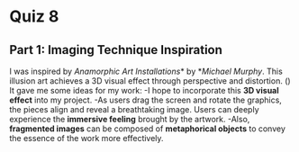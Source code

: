# Quiz 8
## Part 1: Imaging Technique Inspiration
I was inspired by *Anamorphic Art Installations** by **Michael Murphy*. This illusion art achieves a 3D visual effect through perspective and distortion. ()
It gave me some ideas for my work:
-I hope to incorporate this **3D visual effect** into my project. 
-As users drag the screen and rotate the graphics, the pieces align and reveal a breathtaking image. Users can deeply experience the **immersive feeling** brought by the artwork. 
-Also, **fragmented images** can be composed of **metaphorical objects** to convey the essence of the work more effectively.